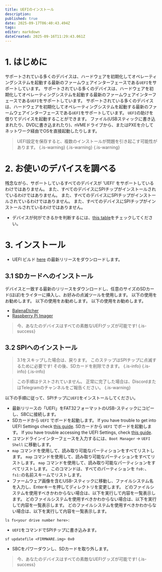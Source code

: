 ```yaml
---
title: UEFIのインストール
description:
published: true
date: 2025-09-17T06:40:43.494Z
tags:
editor: markdown
dateCreated: 2025-09-16T11:29:43.061Z
---
```


# 1. はじめに

サポートされている多くのデバイスは、ハードウェアを初期化してオペレーティングシステムを起動する最新のファームウェアインターフェースである`UEFI`をサポートしています。 サポートされている多くのデバイスは、ハードウェアを初期化してオペレーティングシステムを起動する最新のファームウェアインターフェースである`UEFI`をサポートしています。 サポートされている多くのデバイスは、ハードウェアを初期化してオペレーティングシステムを起動する最新のファームウェアインターフェースである`UEFI`をサポートしています。 `UEFI`の助けを借りてデバイスを起動することができます。 ファイル(USBスティックに書き込まれたり、DVDに書き込まれたり)、nVMEドライブから、またはPXEを介してネットワーク経由でOSを直接起動したりします。

> UEFI設定を保存すると、複数のインストールが問題を引き起こす可能性があります。
> {.is-warning}
> {.is-warning}
> {.is-warning}

# 2. お使いのデバイスを調べる

残念ながら、サポートしているすべてのデバイスが 'UEFI' をサポートしているわけではありません。 また、すべてのデバイスにSPIチップがインストールされているわけではありません。 また、すべてのデバイスにSPIチップがインストールされているわけではありません。 また、すべてのデバイスにSPIチップがインストールされているわけではありません。

- デバイスが何ができるかを判断するには、[this table](/en/table-of-supported-devices)をチェックしてください。

# 3. インストール

- UEFI ビルド [here](https://github.com/BredOS/edk2-rk3588/releases) の最新リリースをダウンロードします。

## 3.1 SDカードへのインストール

デバイスと一致する最新のリリースをダウンロードし、任意のサイズのSDカード(ほぼ)をライターに挿入し、お好みの点滅ツールを使用します。 以下の使用をお勧めします。 以下の使用をお勧めします。 以下の使用をお勧めします。

- [BalenaEtcher](https://etcher.balena.io/)
- [Raspberry Pi Imager](https://github.com/raspberrypi/rpi-imager)

> 今、あなたのデバイスはすべての素敵なUEFIグッズが可能です!
> {.is-success}

## 3.2 SPIへのインストール

> 3.1をスキップした場合は、戻ります。 このステップはSPIチップに点滅するために必要です!
> その後、SDカードを削除できます。
> {.is-info}
> {.is-info}
> {.is-info}

> この手順はテストされていません。 正常に完了した場合は、DiscordまたはTelegramのチャンネルをご報告ください。
> {.is-warning}

以下の手順に従って、SPIチップに`UEFI`をインストールしてください。

- 最新リリースの「UEFI」をFAT32フォーマットのUSB-スティックにコピーし、SBCに接続します。
- SDカードから `UEFI` でボードを起動します。 If you have trouble to get into UEFI Settings check [this guide](/en/how-to/change-default-boot-order-rk3588#2.1-Accessing-the-Boot-Menu). SDカードから `UEFI` でボードを起動します。 If you have trouble accessing the UEFI Settings, check [this guide](/en/how-to/change-default-boot-order-rk3588#2.1-Accessing-the-Boot-Menu).
- コマンドラインインターフェースを入力するには、`Boot Manager` -> `UEFI Shell` に移動します。
- `map` コマンドを使用して、読み取り可能なパーティションをすべてリストします。 `map` コマンドを使用して、読み取り可能なパーティションをすべてリストします。 `map` コマンドを使用して、読み取り可能なパーティションをすべてリストします。 このコマンドは、すべてのパーティションを `fs0:`、`fs1:`の名前スキームでリストします。
- ファームウェア画像を含むUSB-スティックに移動し、ファイルシステム名を入力し、Enterキーを押してディレクトリを変更します。 どのファイルシステムを使用すべきかわからない場合は、以下を実行して内容を一覧表示します。 どのファイルシステムを使用すべきかわからない場合は、以下を実行して内容を一覧表示します。 どのファイルシステムを使用すべきかわからない場合は、以下を実行して内容を一覧表示します。

```
ls fs<your drive number here>: 
```

- `UEFI`をコマンドでSPIチップに書き込みます。

```
sf updatefile <FIRMWARE.img> 0x0
```

- SBCをパワーダウンし、SDカードを取り外します。

> 今、あなたのデバイスはすべての素敵なUEFIグッズが可能です!
> {.is-success}
